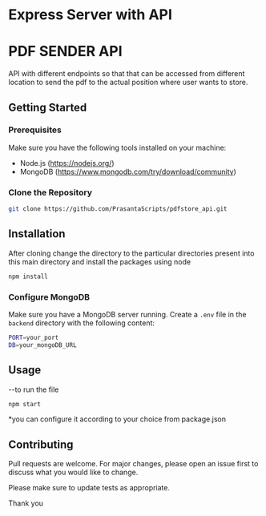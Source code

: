 # Express Server with API

# PDF SENDER API
API with different endpoints so that that can be accessed from different location to send the pdf to the actual position where user wants to store.

## Getting Started

### Prerequisites

Make sure you have the following tools installed on your machine:

- Node.js (https://nodejs.org/)
- MongoDB (https://www.mongodb.com/try/download/community)

### Clone the Repository

```bash
git clone https://github.com/PrasantaScripts/pdfstore_api.git
```

## Installation

After cloning change the directory to the particular directories present into this main directory and install the packages using node

```bash
npm install

```

### Configure MongoDB

Make sure you have a MongoDB server running. Create a `.env` file in the `backend` directory with the following content:

```bash
PORT=your_port
DB=your_mongoDB_URL
```

## Usage

--to run the file

```bash
npm start
```

\*you can configure it according to your choice from package.json

## Contributing

Pull requests are welcome. For major changes, please open an issue first
to discuss what you would like to change.

Please make sure to update tests as appropriate.

Thank you
